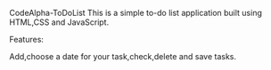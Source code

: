 CodeAlpha-ToDoList
This is a simple to-do list application built using HTML,CSS and JavaScript.

Features:

Add,choose a date for your task,check,delete and save tasks.


